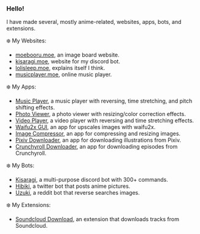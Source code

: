 ### Hello!

I have made several, mostly anime-related, websites, apps, bots, and extensions.

❄️ My Websites:
- [moebooru.moe](https://github.com/Tenpi/Moebooru.moe), an image board website.
- [kisaragi.moe](https://github.com/Tenpi/kisaragi.moe), website for my discord bot.
- [lolisleep.moe](https://github.com/Tenpi/lolisleep.moe), explains itself I think.
- [musicplayer.moe](https://github.com/Tenpi/musicplayer.moe), online music player.

❄️ My Apps:
- [Music Player](https://github.com/Tenpi/Music-Player), a music player with reversing, time stretching, and pitch shifting effects.
- [Photo Viewer](https://github.com/Tenpi/Photo-Viewer), a photo viewer with resizing/color correction effects.
- [Video Player](https://github.com/Tenpi/Video-Player), a video player with reversing and time stretching effects.
- [Waifu2x GUI](https://github.com/Tenpi/Waifu2x-GUI), an app for upscales images with waifu2x.
- [Image Compressor](https://github.com/Tenpi/Image-Compressor), an app for compressing and resizing images.
- [Pixiv Downloader](https://github.com/Tenpi/Pixiv-Downloader), an app for downloading illustrations from Pixiv.
- [Crunchyroll Downloader](https://github.com/Tenpi/Crunchyroll-Downloader), an app for downloading episodes from Crunchyroll.

❄️ My Bots:
- [Kisaragi](https://github.com/Tenpi/Kisaragi), a multi-purpose discord bot with 300+ commands.
- [Hibiki](https://github.com/Tenpi/Hibiki), a twitter bot that posts anime pictures.
- [Uzuki](https://github.com/Tenpi/Uzuki), a reddit bot that reverse searches images.

❄️ My Extensions:
- [Soundcloud Download](https://github.com/Tenpi/soundcloud-download), an extension that downloads tracks from Soundcloud.
